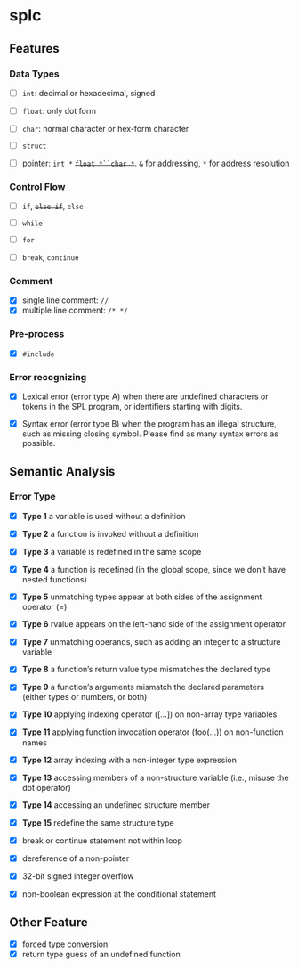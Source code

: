 # splc

## Features

### Data Types

- [ ] `int`: decimal or hexadecimal, signed

- [ ] `float`: only dot form
- [ ] `char`: normal character or hex-form character
- [ ] `struct`
- [ ] pointer: `int *`  ~~`float *``char *`~~. `&` for addressing, `*` for address resolution

### Control Flow

- [ ] `if`, ~~`else if`~~, `else`

- [ ] `while`

- [ ] `for`
- [ ] `break`, `continue`

### Comment

- [x] single line comment: `//`
- [x] multiple line comment: `/* */`

### Pre-process

- [x] `#include`

### Error recognizing

- [x] Lexical error (error type A) when there are undefined characters or tokens in the SPL program, or identifiers starting with digits.

- [x] Syntax error (error type B) when the program has an illegal structure, such as missing closing symbol. Please find as many syntax errors as possible.



## Semantic Analysis

### Error Type

- [x] **Type 1** a variable is used without a definition
- [x] **Type 2** a function is invoked without a definition
- [x] **Type 3** a variable is redefined in the same scope
- [x] **Type 4** a function is redefined (in the global scope, since we don’t have nested functions)
- [x] **Type 5** unmatching types appear at both sides of the assignment operator (=)
- [x] **Type 6** rvalue appears on the left-hand side of the assignment operator
- [x] **Type 7** unmatching operands, such as adding an integer to a structure variable
- [x] **Type 8** a function’s return value type mismatches the declared type
- [x] **Type 9** a function’s arguments mismatch the declared parameters (either types or numbers, or both)
- [x] **Type 10** applying indexing operator ([...]) on non-array type variables
- [x] **Type 11** applying function invocation operator (foo(...)) on non-function names
- [x] **Type 12** array indexing with a non-integer type expression
- [x] **Type 13** accessing members of a non-structure variable (i.e., misuse the dot operator)
- [x] **Type 14** accessing an undefined structure member
- [x] **Type 15** redefine the same structure type



- [x] break or continue statement not within loop
- [x] dereference of a non-pointer
- [x] 32-bit signed integer overflow
- [x] non-boolean expression at the conditional statement

## Other Feature

- [x] forced type conversion
- [x] return type guess of an undefined function
